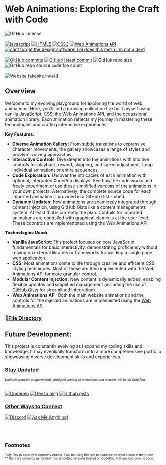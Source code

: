 

#  Web Animations: Exploring the Craft with Code 

![GitHub License](https://img.shields.io/github/license/Code-Nit-Whit/Web-Animations)
<br><br>
[![javascript](https://img.shields.io/badge/JavaScript-yellow.svg)](https://www.javascript.com) 
[![HTML5](https://img.shields.io/badge/HTML5-orange.svg)](https://developer.mozilla.org/en-US/docs/Glossary/HTML5) 
[![CSS3](https://img.shields.io/badge/CSS3-blue.svg)](https://developer.mozilla.org/en-US/docs/Web/CSS) 
[![Web Animations API](https://img.shields.io/badge/Web%20Animations%20API-green.svg)](https://developer.mozilla.org/en-US/docs/Web/API/Web_Animations_API)
[![cant forget the design software! Lol does this mean I'm not a dev?](https://img.shields.io/badge/Inkscape-grey.svg)](https://inkscape.org/)<br><br>
[![GitHub commits](https://badgen.net/github/commits/Code-Nit-Whit/Web-Animations)](https://GitHub.com/Code-Nit-Whit/Web-Animations/commit)
[![GitHub latest commit](https://badgen.net/github/last-commit/Code-Nit-Whit/Web-Animations)](https://GitHub.com/Code-Nit-Whit/Web-Animations/commit/)
![GitHub repo size](https://img.shields.io/github/repo-size/Code-Nit-Whit/Web-Animations)
![GitHub repo source code file count](https://img.shields.io/github/directory-file-count/Code-Nit-Whit/Web-Animations%2Fsrc?type=file&label=source%20code%20files)
<br><br>
[![Website fakesite.invalid](https://img.shields.io/website-up-coming%20soon-green-red/http/fakesite.invalid.svg)](http://fakesite.invalid/)




## **Overview**

Welcome to my evolving playground for exploring the world of web animations! Here, you'll find a growing collection I've built myself using vanilla JavaScript, CSS, the Web Animations API, and the occassional animation library. Each animation reflects my journey in mastering these technologies and crafting interactive experiences.

**Key Features:**

* **Diverse Animation Gallery:** From subtle transitions to expressive character movements, the gallery showcases a range of styles and problem-solving approaches.
* **Interactive Controls:** Dive deeper into the animations with intuitive controls for playback, rewind, skipping, and speed adjustment. Loop individual animations or entire sequences.
* **Code Exploration:** Uncover the intricacies of each animation with optional, integrated CodePen displays. See how the code works and freely experiment or use these simplified versions of the animations in your own projects. Alternatively, the complete source code for each imported animation is provided in a GitHub Gist embed.
* **Dynamic Updates:** New animations are seamlessly integrated through content injection, using GitHub Gists like a content managements system. At least that is currently the plan. Controls for imported animations are controlled with graphical elements at the user level. These ccontrols are implementsted using the Web Animations API. 

**Technologies Used:**

* **Vanilla JavaScript:** This project focuses on core JavaScript fundamentals for basic interactivity, demonstrating proficiency without relying on external libraries or frameworks for building a single page web application.
* **CSS:** Most animations come to life through creative and efficient CSS styling techniques. Most of these are then implemented with the Web Animations API for more granular control.
* **Modular Content Injection:** New content is dynamically added, enabling flexible updates and simplified management (including the use of [GitHub Gists](https://gist.github.com/Code-Nit-Whit) for streamlined integration).
* **Web Animations API:** Both the main website animations and the controls for the injected animations are implemented using the [Web Animations API](https://developer.mozilla.org/en-US/docs/Web/API/Web_Animations_API/Using_the_Web_Animations_API#meet_the_web_animations_api)

<h3><span>&#128279;</span><a href="https://github.com/Code-Nit-Whit/Web-Animations/blob/main/FileDirectory.md"><strong>File Directory</strong></a></h3>

## **Future Development:**

This project is constantly evolving as I expand my coding skills and knowledge. It may eventually transform into a more comprehensive portfolio showcasing diverse development skills and experiences.

<h3><u><strong>Stay Updated</strong></u></h3> 
<sub><sup><i>Until this portfolio is operational, simplified version of animations and snippets will be on CodePen. </i></sup></sub><br><br>


[![Codepen](https://img.shields.io/badge/Codepen-0a0a0a?style=for-the-badge&logo=codepen&logoColor=white)](https://codepen.io/Code-Nit-Whit) 
[![Dev.to blog](https://img.shields.io/badge/dev.to*-0A0A0A?style=for-the-badge&logo=dev.to&logoColor=white)](https://dev.to/)
[![Github gists](https://img.shields.io/badge/Gists**-0A0A0A?style=for-the-badge&logo=github&logoColor=white)](https://gist.github.com/Code-Nit-Whit)



### <u><strong>Other Ways to Connect</strong></u>
[![Discord](https://img.shields.io/badge/Discord-%235865F2.svg?style=for-the-badge&logo=discord&logoColor=white)](https://discordapp.com/users/1178998353187586054)
[![Ask Me Anything!](https://img.shields.io/badge/Discussions-%230a0a0a.svg?style=for-the-badge&logo=GitHub&logoColor=white)](https://github.com/Code-Nit-Whit/Web-Animations/discussions/new?category=general)

<br><br>
### Footnotes 
<sup><sub>* My Dev.to account is currently unused. I will be using this site to elaborate on what I learn in the future</sub></sup><br>
<sup><sub>** Gists are currently generated from simplified versions hosted on CodePen. Full versions coming soon.</sub></sup>
